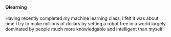 #### Qlearning

Having recently completed my machine learning class, I felt it was about time I try to make millions of dollars by setting
a robot free in a world largely dominated by people much more knowledgable and intelligent than myself. 
